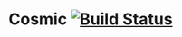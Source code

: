 # Cosmic [![Build Status](https://travis-ci.org/zlindner/Cosmic.svg?branch=master)](https://travis-ci.org/zlindner/Cosmic)